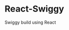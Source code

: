                                                                                     
 # React-Swiggy
 Swiggy build using React
